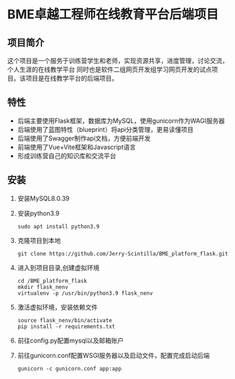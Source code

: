 # BME卓越工程师在线教育平台后端项目

## 项目简介

这个项目是一个服务于训练营学生和老师，实现资源共享，进度管理，讨论交流，个人生涯的在线教学平台 同时也是软件二组网页开发组学习网页开发的试点项目。该项目是在线教学平台的后端项目。

## 特性

* 后端主要使用Flask框架，数据库为MySQL，使用gunicorn作为WAGI服务器
* 后端使用了蓝图特性（blueprint）将api分类管理，更易读懂项目
* 后端使用了Swagger制作api文档，方便前端开发
* 前端使用了Vue+Vite框架和Javascript语言
* 形成训练营自己的知识库和交流平台

## 安装

1. 安装MySQL8.0.39
2. 安装python3.9

   ```
   sudo apt install python3.9
   ```
3. 克隆项目到本地

   ```
   git clone https://github.com/Jerry-Scintilla/BME_platform_flask.git
   ```
4. 进入到项目目录,创建虚拟环境

   ```
   cd /BME_platform_flask
   mkdir flask_nenv
   virtualenv -p /usr/bin/python3.9 flask_nenv
   ```
5. 激活虚拟环境，安装依赖文件

   ```
   source flask_nenv/bin/activate
   pip install -r requirements.txt
   ```
6. 前往config.py配置mysql以及邮箱账户
7. 前往gunicorn.conf配置WSGI服务器以及启动文件，配置完成启动后端

   ```
   gunicorn -c gunicorn.conf app:app
   ```

```

```
